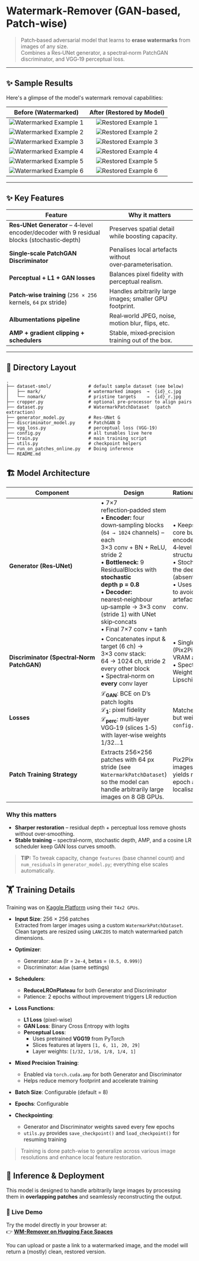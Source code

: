 # Watermark‑Remover (GAN‐based, Patch‑wise)

> Patch‑based adversarial model that learns to **erase watermarks** from images of any size.  
> Combines a Res‑UNet generator, a spectral‑norm PatchGAN discriminator, and VGG‑19 perceptual loss.

---

## ✨ Sample Results

Here's a glimpse of the model's watermark removal capabilities:

| Before (Watermarked) | After (Restored by Model) |
| :------------------: | :-----------------------: |
| ![Watermarked Example 1](./samples/1_w.jpg) | ![Restored Example 1](./samples/1_r.jpg) |
| ![Watermarked Example 2](./samples/2_w.jpg) | ![Restored Example 2](./samples/2_r.jpg) |
| ![Watermarked Example 3](./samples/4_w.jpg) | ![Restored Example 3](./samples/4_r.jpg) |
| ![Watermarked Example 4](./samples/5_w.jpg) | ![Restored Example 4](./samples/5_r.jpg) |
| ![Watermarked Example 5](./samples/6_w.jpg) | ![Restored Example 5](./samples/6_r.jpg) |
| ![Watermarked Example 6](./samples/7_w.jpg) | ![Restored Example 6](./samples/7_r.jpg) |

---

## ✨ Key Features
| Feature | Why it matters |
|---------|---------------|
| **Res‑UNet Generator** – 4‑level encoder/decoder with 9 residual blocks (stochastic‑depth)| Preserves spatial detail while boosting capacity. |
| **Single‑scale PatchGAN Discriminator** | Penalises local artefacts without over‑parameterisation. |
| **Perceptual + L1 + GAN losses** | Balances pixel fidelity with perceptual realism. |
| **Patch‑wise training** (`256 × 256` kernels, `64` px stride) | Handles arbitrarily large images; smaller GPU footprint. |
| **Albumentations pipeline** | Real‐world JPEG, noise, motion blur, flips, etc. |
| **AMP + gradient clipping + schedulers** | Stable, mixed‑precision training out of the box. |

---

## 📂 Directory Layout

```text
.
├── dataset-smol/              # default sample dataset (see below)
│   ├── mark/                  # watermarked images  →  {id}_c.jpg
│   └── nomark/                # pristine targets    →  {id}_r.jpg
├── cropper.py                 # optional pre‑processor to align pairs
├── dataset.py                 # WatermarkPatchDataset  (patch extraction)
├── generator_model.py         # Res‑UNet G
├── discriminator_model.py     # PatchGAN D
├── vgg_loss.py                # perceptual loss (VGG‑19)
├── config.py                  # all tunables live here
├── train.py                   # main training script
├── utils.py                   # checkpoint helpers
├── run_on_patches_online.py   # Doing inference
└── README.md
```
## 🏗️ Model Architecture

| Component | Design | Rationale / Diff. vs Pix2PixHD |
|-----------|--------|--------------------------------|
| **Generator (Res‑UNet)** | • 7×7 reflection‑padded stem<br>• **Encoder:** four down‑sampling blocks (`64 → 1024` channels) – each 3×3 conv + BN + ReLU, stride 2<br>• **Bottleneck:** 9 ResidualBlocks with **stochastic depth p = 0.8**<br>• **Decoder:** nearest‑neighbour up‑sample → 3×3 conv (stride 1) with UNet skip‑concats<br>• Final 7×7 conv + tanh | • Keeps Pix2PixHD’s residual core but drops multi‑scale encoder; uses a shallower 4‑level UNet to preserve fine structure.<br>• Stochastic depth regularises the deep residual stack (absent in Pix2Pix/HD).<br>• Uses NN‑upsample + conv to avoid checker‑board artefacts from transposed conv. |
| **Discriminator (Spectral‑Norm PatchGAN)** | • Concatenates input & target (6 ch) → 3×3 conv stack: 64 → 1024 ch, stride 2 every other block<br>• Spectral‑norm on **every** conv layer | • Single‑scale only (Pix2PixHD uses 3); halves VRAM and speeds training.<br>• SpectralNorm replaces WeightNorm for stronger Lipschitz control. |
| **Losses** | **ℒ<sub>GAN</sub>**: BCE on D’s patch logits<br>**ℒ<sub>1</sub>**: pixel fidelity<br>**ℒ<sub>perc</sub>**: multi‑layer VGG‑19 (slices 1‑5) with layer‑wise weights 1/32…1 | Matches Pix2PixHD recipe, but weights are exposed in `config.py` for easy tuning. |
| **Patch Training Strategy** | Extracts 256×256 patches with 64 px stride (see `WatermarkPatchDataset`) so the model can handle arbitrarily large images on 8 GB GPUs. | Pix2PixHD trains on full images; patch‑wise training yields more updates per epoch and sharper watermark localisation. |

### Why this matters
* **Sharper restoration** – residual depth + perceptual loss remove ghosts without over‑smoothing.  
* **Stable training** – spectral‑norm, stochastic depth, AMP, and a cosine LR scheduler keep GAN loss curves smooth.

> **TIP:** To tweak capacity, change `features` (base channel count) and `num_residuals` in `generator_model.py`; everything else scales automatically.


## 🏋️ Training Details

Training was on [Kaggle Platform](https://kaggle.com) using their `T4x2 GPUs`.

- **Input Size**: 256 × 256 patches  
  Extracted from larger images using a custom `WatermarkPatchDataset`. Clean targets are resized using `LANCZOS` to match watermarked patch dimensions.

- **Optimizer**:
  - Generator: `Adam` (lr = `2e-4`, betas = `(0.5, 0.999)`)
  - Discriminator: `Adam` (same settings)

- **Schedulers**:
  - **ReduceLROnPlateau** for both Generator and Discriminator
  - Patience: 2 epochs without improvement triggers LR reduction

- **Loss Functions**:
  - **L1 Loss** (pixel-wise)
  - **GAN Loss**: Binary Cross Entropy with logits
  - **Perceptual Loss**:
    - Uses pretrained **VGG19** from PyTorch
    - Slices features at layers `[1, 6, 11, 20, 29]`
    - Layer weights: `[1/32, 1/16, 1/8, 1/4, 1]`

- **Mixed Precision Training**:
  - Enabled via `torch.cuda.amp` for both Generator and Discriminator
  - Helps reduce memory footprint and accelerate training

- **Batch Size**: Configurable (default = 8)

- **Epochs**: Configurable

- **Checkpointing**:
  - Generator and Discriminator weights saved every few epochs
  - `utils.py` provides `save_checkpoint()` and `load_checkpoint()` for resuming training

> Training is done patch-wise to generalize across various image resolutions and enhance local feature restoration.

## 🚀 Inference & Deployment

This model is designed to handle arbitrarily large images by processing them in **overlapping patches** and seamlessly reconstructing the output.

### 🔗 Live Demo

Try the model directly in your browser at:  
👉 [**WM-Remover on Hugging Face Spaces**](https://huggingface.co/spaces/b-aryan/WM-Remover)

You can upload or paste a link to a watermarked image, and the model will return a (mostly) clean, restored version.

